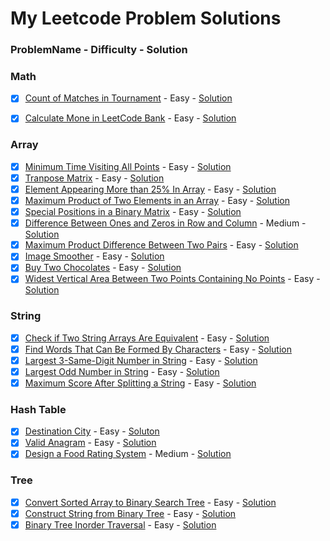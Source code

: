 # My Leetcode Problem Solutions

### ProblemName - Difficulty - Solution

### Math

- [x] [Count of Matches in Tournament](https://leetcode.com/problems/count-of-matches-in-tournament/description/) - Easy - [Solution](/Math/count_of_matches_in_tournament.cpp)
- [x] [Calculate Mone in LeetCode Bank](https://leetcode.com/problems/calculate-money-in-leetcode-bank/description/) - Easy - [Solution](/Math/calculate_money_in_leetcode_bank.cpp)


### Array

- [x] [Minimum Time Visiting All Points](https://leetcode.com/problems/minimum-time-visiting-all-points/description/) - Easy - [Solution](/Array/minimum_time_visiting_all_points.cpp)
- [x] [Tranpose Matrix](https://leetcode.com/problems/transpose-matrix/description/) - Easy - [Solution](/Array/transpose_matrix.cpp)
- [x] [Element Appearing More than 25% In Array](https://leetcode.com/problems/element-appearing-more-than-25-in-sorted-array/description/) - Easy - [Solution](/Array/element_appearing_more_than_25Percent_in_array.cpp)
- [x] [Maximum Product of Two Elements in an Array](https://leetcode.com/problems/maximum-product-of-two-elements-in-an-array/description/) - Easy - [Solution](/Array/maximum_product_of_two_elements_in_an_array.cpp)
- [x] [Special Positions in a Binary Matrix](https://leetcode.com/problems/special-positions-in-a-binary-matrix/description/) - Easy - [Solution](/Array/special_positions_in_a_binary_matrix.cpp)
- [x] [Difference Between Ones and Zeros in Row and Column](https://leetcode.com/problems/difference-between-ones-and-zeros-in-row-and-column/description/) - Medium - [Solution](/Array/difference_between_ones_and_zeros_in_rows_and_columns.cpp) 
- [x] [Maximum Product Difference Between Two Pairs](https://leetcode.com/problems/maximum-product-difference-between-two-pairs/) - Easy - [Solution](/Array/maximum_product_difference_between_two_pairs.cpp)
- [x] [Image Smoother](https://leetcode.com/problems/image-smoother/description/) - Easy - [Solution](/Array/image_smoother.cpp)
- [x] [Buy Two Chocolates](https://leetcode.com/problems/buy-two-chocolates/description/) - Easy - [Solution](/Array/buy_two_chocolates.cpp)
- [x] [Widest Vertical Area Between Two Points Containing No Points](https://leetcode.com/problems/widest-vertical-area-between-two-points-containing-no-points/description/) - Easy - [Solution](/Array/widest_vertical_area_between_two_points_containing_no_points.cpp)

### String

- [x] [Check if Two String Arrays Are Equivalent](https://leetcode.com/problems/check-if-two-string-arrays-are-equivalent/) - Easy - [Solution](https://github.com/Shadman-Ahmed-Chowdhury/LeetCode-Problems-Solutions/blob/master/String/check_if_two_string_arrays_are_equivalent.cpp)
- [x] [Find Words That Can Be Formed By Characters]() - Easy - [Solution](/String/find_words_that_can_be_formed_by_characters.cpp)
- [x] [Largest 3-Same-Digit Number in String](https://leetcode.com/problems/largest-3-same-digit-number-in-string/description) - Easy - [Solution](/String/largest_3_same_digit_number_in_string.cpp)
- [x] [Largest Odd Number in String](https://leetcode.com/problems/largest-odd-number-in-string/description/) - Easy - [Solution](/String/largest_odd_number_in_string.cpp)
- [x] [Maximum Score After Splitting a String](https://leetcode.com/problems/maximum-score-after-splitting-a-string/description/) - Easy - [Solution](/String/maximum_score_after_splitting_a_string.cpp)

### Hash Table

- [x] [Destination City](https://leetcode.com/problems/destination-city/description/) - Easy - [Soluton](/Hash%20Table/destination_city.cpp)
- [x] [Valid Anagram](https://leetcode.com/problems/valid-anagram/description/) - Easy - [Solution](/Hash%20Table/valid_anagram.cpp)
- [x] [Design a Food Rating System](https://leetcode.com/problems/design-a-food-rating-system/) - Medium - [Solution](/Hash%20Table/design_a_food_rating_system.cpp)

### Tree

- [x] [Convert Sorted Array to Binary Search Tree](https://leetcode.com/problems/convert-sorted-array-to-binary-search-tree/description/) - Easy - [Solution](https://github.com/Shadman-Ahmed-Chowdhury/LeetCode-Problems-Solutions/blob/master/Tree/convert_sorted_array_to_bst.cpp)
- [x] [Construct String from Binary Tree](https://leetcode.com/problems/construct-string-from-binary-tree/description/) - Easy - [Solution](/Tree/construct_string_from_binary_tree.cpp)
- [x] [Binary Tree Inorder Traversal](https://leetcode.com/problems/binary-tree-inorder-traversal/description/) - Easy - [Solution](/Tree/binary_tree_inorder_traversal.cpp)